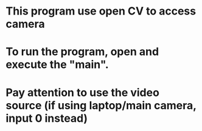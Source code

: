 # This program use open CV to access camera
# To run the program, open and execute the "main".
# Pay attention to use the video source (if using laptop/main camera, input 0 instead)
